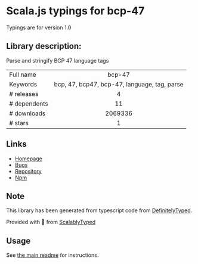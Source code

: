 
# Scala.js typings for bcp-47

Typings are for version 1.0

## Library description:
Parse and stringify BCP 47 language tags

|                    |                 |
| ------------------ | :-------------: |
| Full name          | bcp-47 |
| Keywords           | bcp, 47, bcp47, bcp-47, language, tag, parse |
| # releases         | 4 |
| # dependents       | 11 |
| # downloads        | 2069336 |
| # stars            | 1 |

## Links
- [Homepage](https://github.com/wooorm/bcp-47#readme)
- [Bugs](https://github.com/wooorm/bcp-47/issues)
- [Repository](https://github.com/wooorm/bcp-47)
- [Npm](https://www.npmjs.com/package/bcp-47)
    


## Note
This library has been generated from typescript code from [DefinitelyTyped](https://definitelytyped.org).

Provided with :purple_heart: from [ScalablyTyped](https://github.com/oyvindberg/ScalablyTyped)

## Usage
See [the main readme](../../readme.md) for instructions.


